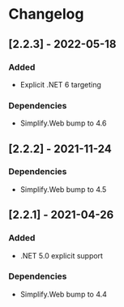 # Changelog

## [2.2.3] - 2022-05-18

### Added

- Explicit .NET 6 targeting

### Dependencies

- Simplify.Web bump to 4.6

## [2.2.2] - 2021-11-24

### Dependencies

- Simplify.Web bump to 4.5

## [2.2.1] - 2021-04-26

### Added

- .NET 5.0 explicit support

### Dependencies

- Simplify.Web bump to 4.4
